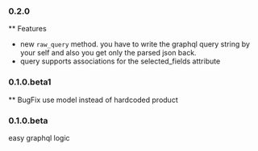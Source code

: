 
### 0.2.0

** Features
* new `raw_query` method. you have to write the graphql query
  string by your self and also you get only the parsed json back. 
* query supports associations for the selected_fields attribute


### 0.1.0.beta1

** BugFix
use model instead of hardcoded product


### 0.1.0.beta

easy graphql logic

